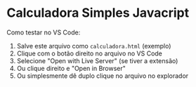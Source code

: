 # Calculadora Simples Javacript

Como testar no VS Code:
            <ol>
                <li>Salve este arquivo como <code>calculadora.html</code> (exemplo)</li>
                <li>Clique com o botão direito no arquivo no VS Code</li>
                <li>Selecione "Open with Live Server" (se tiver a extensão)</li>
                <li>Ou clique direito e "Open in Browser"</li>
                <li>Ou simplesmente dê duplo clique no arquivo no explorador</li>
            </ol>
